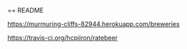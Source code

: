 == README

https://murmuring-cliffs-82944.herokuapp.com/breweries


https://travis-ci.org/hcpiiron/ratebeer
